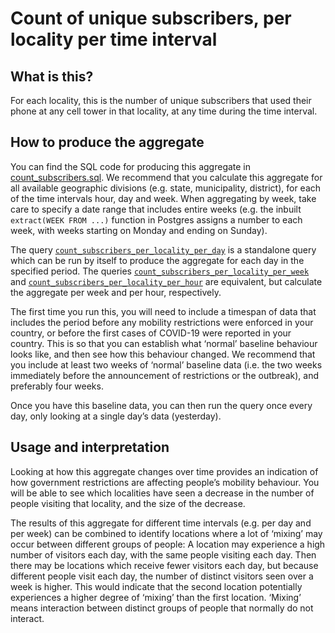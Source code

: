 # Count of unique subscribers, per locality per time interval

## What is this?

For each locality, this is the number of unique subscribers that used their phone at any cell tower in that locality, at any time during the time interval.

## How to produce the aggregate

You can find the SQL code for producing this aggregate in [count_subscribers.sql](count_subscribers.sql). We recommend that you calculate this aggregate for all available geographic divisions (e.g. state, municipality, district), for each of the time intervals hour, day and week. When aggregating by week, take care to specify a date range that includes entire weeks (e.g. the inbuilt `extract(WEEK FROM ...)` function in Postgres assigns a number to each week, with weeks starting on Monday and ending on Sunday).

The query [`count_subscribers_per_locality_per_day`](count_subscribers.sql#L5-L20) is a standalone query which can be run by itself to produce the aggregate for each day in the specified period. The queries [`count_subscribers_per_locality_per_week`](count_subscribers.sql#L23-L38) and [`count_subscribers_per_locality_per_hour`](count_subscribers.sql#L41-L57) are equivalent, but calculate the aggregate per week and per hour, respectively.

The first time you run this, you will need to include a timespan of data that includes the period before any mobility restrictions were enforced in your country, or before the first cases of COVID-19 were reported in your country. This is so that you can establish what ‘normal’ baseline behaviour looks like, and then see how this behaviour changed. We recommend that you include at least two weeks of ‘normal’ baseline data (i.e. the two weeks immediately before the announcement of restrictions or the outbreak), and preferably four weeks.

Once you have this baseline data, you can then run the query once every day, only looking at a single day’s data (yesterday).

## Usage and interpretation

Looking at how this aggregate changes over time provides an indication of how government restrictions are affecting people’s mobility behaviour. You will be able to see which localities have seen a decrease in the number of people visiting that locality, and the size of the decrease.

The results of this aggregate for different time intervals (e.g. per day and per week) can be combined to identify locations where a lot of ‘mixing’ may occur between different groups of people: A location may experience a high number of visitors each day, with the same people visiting each day. Then there may be locations which receive fewer visitors each day, but because different people visit each day, the number of distinct visitors seen over a week is higher. This would indicate that the second location potentially experiences a higher degree of ‘mixing’ than the first location. ‘Mixing’ means interaction between distinct groups of people that normally do not interact.